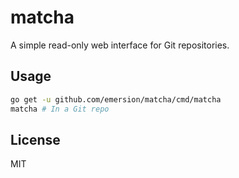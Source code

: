 # matcha

A simple read-only web interface for Git repositories.

## Usage

```sh
go get -u github.com/emersion/matcha/cmd/matcha
matcha # In a Git repo
```

## License

MIT
